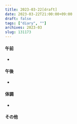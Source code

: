 ```yaml
---
title: 2023-03-22[draft]
date: 2023-03-22T21:00:00+09:00
draft: false
tags: ["diary", ""]
archives: 2023-03
slug: 131173
---
```

#### 午前
- 
#### 午後
- 
#### 体調
- 
#### その他